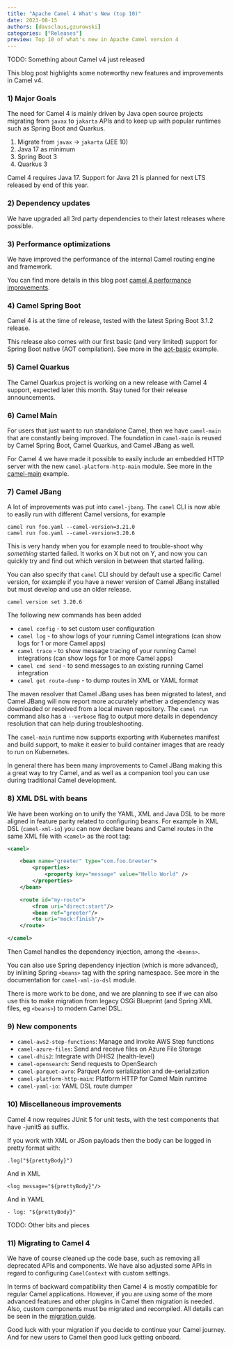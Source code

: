 ```yaml
---
title: "Apache Camel 4 What's New (top 10)"
date: 2023-08-15
authors: [davsclaus,gzurowski]
categories: ["Releases"]
preview: Top 10 of what's new in Apache Camel version 4
---
```


TODO: Something about Camel v4 just released

This blog post highlights some noteworthy new features and improvements in Camel v4.

### 1) Major Goals

The need for Camel 4 is mainly driven by Java open source projects migrating from `javax` to `jakarta` APIs
and to keep up with popular runtimes such as Spring Boot and Quarkus.

1. Migrate from `javax` -> `jakarta` (JEE 10)
2. Java 17 as minimum
3. Spring Boot 3
4. Quarkus 3

Camel 4 requires Java 17. Support for Java 21 is planned for next LTS released by end of this year. 

### 2) Dependency updates

We have upgraded all 3rd party dependencies to their latest releases where possible.

### 3) Performance optimizations

We have improved the performance of the internal Camel routing engine and framework. 

You can find more details in this blog post [camel 4 performance improvements](/blog/2023/05/camel-4-performance-improvements.html).

### 4) Camel Spring Boot

Camel 4 is at the time of release, tested with the latest Spring Boot 3.1.2 release.

This release also comes with our first basic (and very limited) support for Spring Boot native (AOT compilation).
See more in the [aot-basic](https://github.com/apache/camel-spring-boot-examples/tree/main/aot-basic) example.

### 5) Camel Quarkus

The Camel Quarkus project is working on a new release with Camel 4 support, expected later this month.
Stay tuned for their release announcements.

### 6) Camel Main

For users that just want to run standalone Camel, then we have `camel-main` that are constantly being improved.
The foundation in `camel-main` is reused by Camel Spring Boot, Camel Quarkus, and Camel JBang as well.

For Camel 4 we have made it possible to easily include an embedded HTTP server with the new `camel-platform-http-main` module.
See more in the [camel-main](https://github.com/apache/camel-examples/tree/main/examples/main) example.

### 7) Camel JBang

A lot of improvements was put into `camel-jbang`. The `camel` CLI is now able to easily run with different Camel versions,
for example

    camel run foo.yaml --camel-version=3.21.0
    camel run foo.yaml --camel-version=3.20.6

This is very handy when you for example need to trouble-shoot why _something_ started failed. It works on X but not on Y,
and now you can quickly try and find out which version in between that started failing.

You can also specify that `camel` CLI should by default use a specific Camel version, for example if you have a newer version
of Camel JBang installed but must develop and use an older release.

    camel version set 3.20.6

The following new commands has been added

- `camel config` - to set custom user configuration
- `camel log` - to show logs of your running Camel integrations (can show logs for 1 or more Camel apps)
- `camel trace` - to show message tracing of your running Camel integrations (can show logs for 1 or more Camel apps)
- `camel cmd send` - to send messages to an existing running Camel integration
- `camel get route-dump` - to dump routes in XML or YAML format

The maven resolver that Camel JBang uses has been migrated to latest, and Camel JBang will now report more accurately
whether a dependency was downloaded or resolved from a local maven repository. The `camel run` command also has a `--verbose`
flag to output more details in dependency resolution that can help during troubleshooting.

The `camel-main` runtime now supports exporting with Kubernetes manifest and build support, to make it easier to build
container images that are ready to run on Kubernetes.

In general there has been many improvements to Camel JBang making this a great way to try Camel, and as well as
a companion tool you can use during traditional Camel development.

### 8) XML DSL with beans

We have been working on to unify the YAML, XML and Java DSL to be more aligned in feature parity related
to configuring beans. For example in XML DSL (`camel-xml-io`) you can now declare beans and Camel routes in
the same XML file with `<camel>` as the root tag:

```xml
<camel>

    <bean name="greeter" type="com.foo.Greeter">
        <properties>
            <property key="message" value="Hello World" />
        </properties>
    </bean>

    <route id="my-route">
        <from uri="direct:start"/>
        <bean ref="greeter"/>
        <to uri="mock:finish"/>
    </route>

</camel>
```

Then Camel handles the dependency injection, among the `<beans>`. 

You can also use Spring dependency injection (which is more advanced), by inlining Spring `<beans>` tag with the spring namespace.
See more in the documentation for `camel-xml-io-dsl` module.

There is more work to be done, and we are planning to see if we can also use this to make migration from legacy
OSGi Blueprint (and Spring XML files, eg `<beans>`) to modern Camel DSL.

### 9) New components

- `camel-aws2-step-functions`: Manage and invoke AWS Step functions
- `camel-azure-files`: Send and receive files on Azure File Storage
- `camel-dhis2`: Integrate with DHIS2 (health-level)
- `camel-opensearch`: Send requests to OpenSearch
- `camel-parquet-avro`: Parquet Avro serialization and de-serialization
- `camel-platform-http-main`: Platform HTTP for Camel Main runtime
- `camel-yaml-io`: YAML DSL route dumper

### 10) Miscellaneous improvements

Camel 4 now requires JUnit 5 for unit tests, with the test components that have -junit5 as suffix.

If you work with XML or JSon payloads then the body can be logged in pretty format with:

    .log("${prettyBody}")

And in XML

    <log message="${prettyBody}"/>

And in YAML

    - log: "${prettyBody}"

TODO: Other bits and pieces

### 11) Migrating to Camel 4

We have of course cleaned up the code base, such as removing all deprecated APIs and components. 
We have also adjusted some APIs in regard to configuring `CamelContext` with custom settings.

In terms of backward compatibility then Camel 4 is mostly compatible for regular Camel applications.
However, if you are using some of the more advanced features and other plugins in Camel then migration is needed.
Also, custom components must be migrated and recompiled.
All details can be seen in the [migration guide](/manual/camel-4-migration-guide.html).

Good luck with your migration if you decide to continue your Camel journey. And for new users to Camel then good luck getting onboard.


